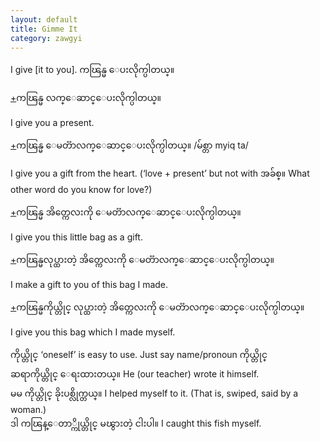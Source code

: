 ```yaml
---
layout: default
title: Gimme It
category: zawgyi
---
```


<p>I give [it to you]. <span class='zawgyi'>ကၽြန္မ ေပးလိုက္ပါတယ္။</span></p>

<p class='hide-trigger'><a href="#">+</a><span class='zawgyi'>ကၽြန္မ လက္ေဆာင္ေပးလိုက္ပါတယ္။</span></p>
<p class='hide-this'>I give you a present.</p>

<p class='hide-trigger'><a href="#">+</a><span class='zawgyi'>ကၽြန္မ ေမတၱာလက္ေဆာင္ေပးလိုက္ပါတယ္။ </span>/<span class='mm3'>မ်စ္တာ </span>myiq ta/</p>
<p class='hide-this'>I give you a gift from the heart. (‘love + present’ but not with<span class='zawgyi'> အခ်စ္။ </span>What other word do you know for love?)</p>

<p class='hide-trigger'><a href="#">+</a><span class='zawgyi'>ကၽြန္မ အိတ္ကေလးကို ေမတၱာလက္ေဆာင္ေပးလိုက္ပါတယ္။</span></p>
<p class='hide-this'>I give you this little bag as a gift.</p>

<p class='hide-trigger'><a href="#">+</a><span class='zawgyi'>ကၽြန္မလုပ္ထားတဲ့ အိတ္ကေလးကို ေမတၱာလက္ေဆာင္ေပးလိုက္ပါတယ္။</span></p>
<p class='hide-this'>I make a gift to you of this bag I made.</p>

<p class='hide-trigger'><a href="#">+</a><span class='zawgyi'>ကၽြန္မကိုယ္တိုင္ လုပ္ထားတဲ့ အိတ္ကေလးကို ေမတၱာလက္ေဆာင္ေပးလိုက္ပါတယ္။</span></p>
<p class='hide-this'>I give you this bag which I made myself.</p>

<p><span class='zawgyi'>ကိုယ္တိုင္</span> ‘oneself’ is easy to use. Just say name/pronoun <span class='mm3'>ကိုယ္တိုင္</span><br>
<span class='zawgyi'>ဆရာကိုယ္တိုင္ ေရးထားတယ္။</span> He (our teacher) wrote it himself.<br>
<span class='zawgyi'>မမ ကိုယ္တိုင္ ခိုးပစ္လိုက္တယ္။</span> I helped myself to it. (That is, swiped, said by a woman.)<br>
<span class='zawgyi'>ဒါ ကၽြန္ေတာ္ကိုယ္တိုင္ မၽွားတဲ့ ငါးပါ။</span> I caught this fish myself.</p>
